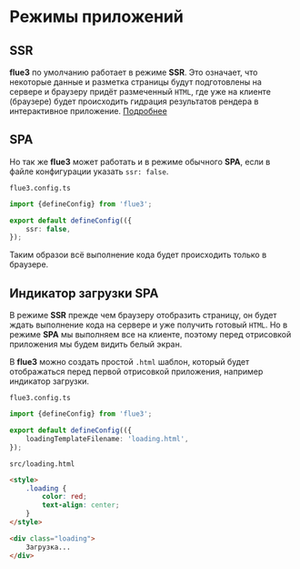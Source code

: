 # Режимы приложений

## SSR

**flue3** по умолчанию работает в режиме **SSR**. Это означает, что некоторые данные и разметка страницы будут подготовлены на сервере и браузеру придёт размеченный `HTML`, где уже на клиенте (браузере) будет происходить гидрация результатов рендера в интерактивное приложение. [Подробнее](https://vuejs.org/guide/scaling-up/ssr.html)

## SPA

Но так же **flue3** может работать и в режиме обычного **SPA**, если в файле конфигурации указать `ssr: false`.

`flue3.config.ts`
```typescript
import {defineConfig} from 'flue3';

export default defineConfig(({
    ssr: false,
});
```

Таким образои всё выполнение кода будет происходить только в браузере. 

## Индикатор загрузки SPA

В режиме **SSR** прежде чем браузеру отобразить страницу, он будет ждать выполнение кода на сервере и уже получить готовый `HTML`. Но в режиме **SPA** мы выполняем все на клиенте, поэтому перед отрисовкой приложения мы будем видить белый экран.

В **flue3** можно создать простой `.html` шаблон, который будет отображаться перед первой отрисовкой приложения, например индикатор загрузки.

`flue3.config.ts`
```typescript
import {defineConfig} from 'flue3';

export default defineConfig(({
    loadingTemplateFilename: 'loading.html',
});
```

`src/loading.html`
```html
<style>
    .loading {
        color: red;
        text-align: center;
    }
</style>

<div class="loading">
    Загрузка...
</div>
```
